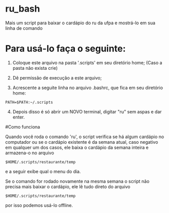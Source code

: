 # ru_bash
Mais um script para baixar o cardápio do ru da ufpa e mostrá-lo em sua linha de comando



# Para usá-lo faça o seguinte:
1. Coloque este arquivo na pasta '.scripts' em seu diretório home;
(Caso a pasta não exista crie)

2. Dê permissão de execução a este arquivo;

3. Acrescente a seguite linha no arquivo .bashrc, que fica em seu diretório home:

```
PATH=$PATH:~/.scripts
```

4. Depois disso é só abrir um NOVO terminal, digitar "ru" sem aspas e dar enter.

#Como funciona

Quando você roda o comando 'ru', o script verifica se há algum cardápio no computador ou se o cardápio existente é da semana atual, caso negativo em qualquer um dos casos, ele baixa o cardápio da semana inteira e armazena-o no arquivo 

```
$HOME/.scripts/restaurante/temp
```

e a seguir exibe qual o menu do dia.

Se o comando for rodado novamente na mesma semana o script não precisa mais baixar o cardápio, ele lê tudo direto do arquivo 

```
$HOME/.scripts/restaurante/temp
```

por isso podemos usá-lo offline. 


